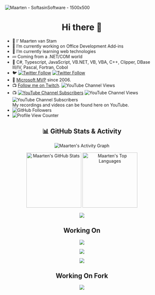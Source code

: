 ![Maarten - SoftasinSoftware - 1500x500](https://user-images.githubusercontent.com/5305682/216095703-0117b759-825a-4115-a9b8-14c4a8736255.jpg)

<h1 align="center">
    Hi there 👋
</h1>

- 🤡 I' Maarten van Stam
- 🔭 I’m currently working on Office Development Add-ins
- 🌱 I’m currently learning web technologies
- 💤 Coming from a .NET/COM world
- 💬 C#, Typescript, JavaScript, <span>VB.NET</span>, VB, VBA, C++, Clipper, DBase III/IV, Pascal, Fortran, Cobol
- 🐦 [![Twitter Follow](https://img.shields.io/twitter/follow/aafvstam?color=%231DA1F2&logo=twitter&style=flat-square)](https://www.twitter.com/aafvstam) [![Twitter Follow](https://img.shields.io/badge/follow-%40aafvstam-1DA1F2?logo=twitter&style=social)](https://twitter.com/aafvstam)
- 🥇 [Microsoft MVP](https://mvp.microsoft.com/en-us/PublicProfile/33535?fullName=Maarten%20van%20Stam) since 2006.
- 📺 [Follow me on Twitch](https://twitch.tv/softasinsoftware).  <img alt="YouTube Channel Views" src="https://img.shields.io/twitch/status/softasinsoftware?style=social">
- 📺 [![YouTube Channel Subscribers](https://img.shields.io/youtube/channel/subscribers/UCbB7aNtJUfpbQMbSwdRdpzw?color=%23FF0000&label=Subscribe%20on%20YouTube&logo=youtube&style=flat-square)](https://www.youtube.com/c/SoftAsInSoftware?sub_confirmation=1) <img alt="YouTube Channel Views" src="https://img.shields.io/youtube/channel/views/UCbB7aNtJUfpbQMbSwdRdpzw"> <img alt="YouTube Channel Subscribers" src="https://img.shields.io/youtube/channel/subscribers/UCbB7aNtJUfpbQMbSwdRdpzw"><br />My recordings and videos can be found here on YouTube. 
- <img alt="GitHub Followers" src="https://img.shields.io/github/followers/aafvstam?style=social"> 
- ![Profile View Counter](https://komarev.com/ghpvc/?username=aafvstam)

<h2 align="center">
    📊 GitHub Stats & Activity
</h2>

<p align="center">
    <img src="https://github-readme-activity-graph.vercel.app/graph?username=aafvstam&theme=github-compact" alt="Maarten's Activity Graph"/>
</p>

<p align="center">
    <img height="180" src="https://github-readme-stats.vercel.app/api?username=aafvstam&theme=dark&show_icons=true" alt="Maarten's GitHub Stats"/>
    <img height="180" src="https://github-readme-stats.vercel.app/api/top-langs?username=aafvstam&layout=compact&langs_count=8&card_width=320&theme=dark" alt="Maarten's Top Languages"/>
</p>

<p align="center">
  <img align="center" src="https://github-readme-streak-stats-eight.vercel.app/?user=aafvstam&theme=dark" />
<p/>

<h2 align="center">
    Working On
</h2>

<p align="center">
   <a href="https://github.com/aafvstam/Blazor.PowerPoint.AddIn">
      <img align="center" src="https://github-readme-stats.vercel.app/api/pin/?username=aafvstam&repo=Blazor.PowerPoint.AddIn&theme=dark" />
   </a>
</p>
<p align="center">
   <a href="https://github.com/OfficeDev/Office-Add-in-samples">
      <img align="center" src="https://github-readme-stats.vercel.app/api/pin/?username=OfficeDev&repo=Office-Add-in-samples&theme=dark" />
   </a>
</p>
<p align="center">
   <a href="https://github.com/aafvstam/softasinsoftware.com">
      <img align="center" src="https://github-readme-stats.vercel.app/api/pin/?username=aafvstam&repo=softasinsoftware.com&theme=dark" />
   </a>
</p>

<h2 align="center">
    Working On Fork
</h2>

<p align="center">
   <a href="https://github.com/aafvstam/Office-Add-in-samples">
      <img align="center" src="https://github-readme-stats.vercel.app/api/pin/?username=aafvstam&repo=Office-Add-in-samples&theme=dark" />
   </a>
</p>

<!-- Info -->
<!-- https://github.com/anuraghazra/github-readme-stats -->
